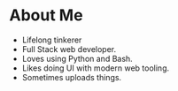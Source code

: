 # About Me

* Lifelong tinkerer
* Full Stack web developer.
* Loves using Python and Bash.
* Likes doing UI with modern web tooling.
* Sometimes uploads things.
